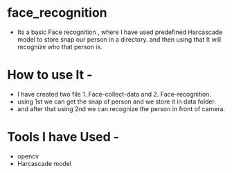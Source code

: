 # face_recognition
* Its a basic Face recognition , where I have used predefined Harcascade model to store snap our person in a directory.
and then using that It will recognize who that person is. 

# How to use It - 
* I have created two file 1. Face-collect-data and 2. Face-recognition.
* using 1st we can get the snap of person and we store it in data folder.
* and after that using 2nd we can recognize the person in front of camera.

# Tools I have Used - 
* opencv
* Harcascade model

